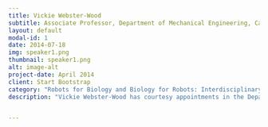 ```yaml
---
title: Vickie Webster-Wood
subtitle: Associate Professor, Department of Mechanical Engineering, Carnegie Mellon University
layout: default
modal-id: 1
date: 2014-07-18
img: speaker1.png
thumbnail: speaker1.png
alt: image-alt
project-date: April 2014
client: Start Bootstrap
category: "Robots for Biology and Biology for Robots: Interdisciplinary research at the interface of biology and robotics"
description: "Vickie Webster-Wood has courtesy appointments in the Department of Biomedical Engineering, the McGowan Institute of Regenerative Medicine, and the Robotics Institute. She is the director of the C.M.U. Biohybrid and Organic Robotics Group and has a long-term research goal to develop completely organic, biodegradable, autonomous robots. Research in the C.M.U. B.O.R.G. brings together bio-inspired robotics, tissue engineering, and computational neuroscience to study and model neuromuscular control and translate findings to the creation of renewable robotic devices. Dr. Webster-Wood completed her postdoc at Case Western Reserve University in the Tissue Fabrication and Mechanobiology Lab under the direction of Dr. Ozan Akkus. During her postdoc, Dr. Webster-Wood was supported by the T32 Training Grant in Musculoskeletal Research. She received her Ph.D. in Mechanical Engineering from the same institution as an N.S.F. Graduate Research Fellow in the Biologically Inspired Robotics Lab, during which time she was co-advised by Drs. Roger Quinn, Ozan Akkus, and Hillel Chiel. She received the NSF CAREER Award in 2021 and leads the SSymBioTIC MURI on Integrated Biohybrid Actuators team. She is also a co-PI of the N.S.F. NeuroNex Network on Communication, Coordination, and Control in Neuromechanical Systems (C3NS), and has received additional funding from the NSF Foundational Research in Robotics Program, a PITA grant from the Commonwealth of Pennsylvania, Department of Community and Economic Development, as well as funding from the PA Manufacturing Initiative, and the Manufacturing Futures Initiative."


---
```

